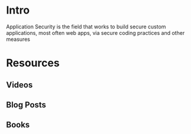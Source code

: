 Intro
===============
Application Security is the field that works to build secure custom applications, most often web apps, via secure coding practices and other measures

Resources
===============

Videos
---------------

Blog Posts
---------------

Books
---------------